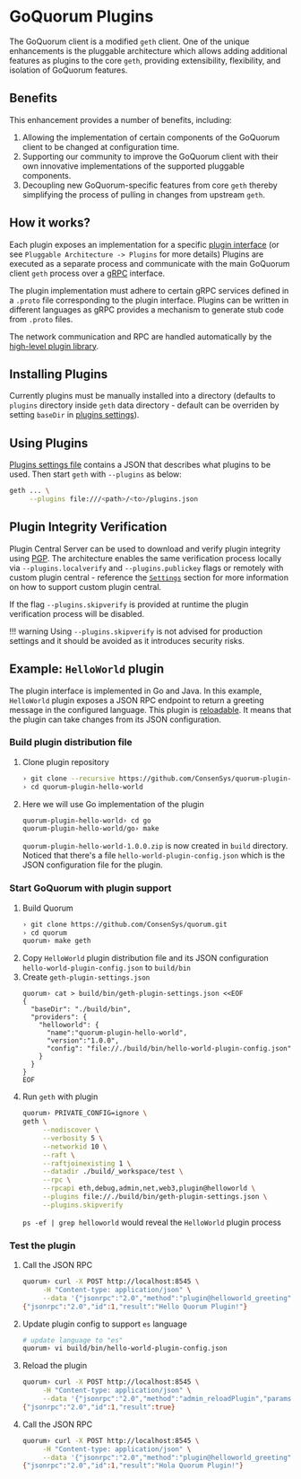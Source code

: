 # GoQuorum Plugins

The GoQuorum client is a modified `geth` client. One of the unique enhancements
is the pluggable architecture which allows adding additional features as plugins to the core `geth`,
providing extensibility, flexibility, and isolation of GoQuorum features.

## Benefits

This enhancement provides a number of benefits, including:

1. Allowing the implementation of certain components of the GoQuorum client to be changed at configuration time.
1. Supporting our community to improve the GoQuorum client with their own innovative implementations of the supported pluggable components.
1. Decoupling new GoQuorum-specific features from core `geth` thereby simplifying the process of pulling in changes from upstream `geth`.

## How it works?

Each plugin exposes an implementation for a specific [plugin interface](https://github.com/ConsenSys/quorum-plugin-definitions) (or see `Pluggable Architecture -> Plugins` for more details)
Plugins are executed as a separate process and communicate with the main GoQuorum client `geth` process
over a [gRPC](https://grpc.io/) interface.

The plugin implementation must adhere to certain gRPC services defined in a `.proto` file corresponding to the plugin interface.
Plugins can be written in different languages as gRPC provides a mechanism to generate stub code from `.proto` files.

The network communication and RPC are handled automatically by the [high-level plugin library](https://github.com/hashicorp/go-plugin).

## Installing Plugins

Currently plugins must be manually installed into a directory (defaults to `plugins` directory inside `geth` data directory - default can be overriden by setting `baseDir` in [plugins settings](../../HowTo/Configure/Plugins.md)).

## Using Plugins

[Plugins settings file](../../HowTo/Configure/Plugins.md) contains a JSON that describes what plugins to be used.
Then start `geth` with `--plugins` as below:

```bash
geth ... \
     --plugins file:///<path>/<to>/plugins.json
```

## Plugin Integrity Verification

Plugin Central Server can be used to download and verify plugin integrity using [PGP](https://en.wikipedia.org/wiki/Pretty_Good_Privacy).
The architecture enables the same verification process locally via `--plugins.localverify` and `--plugins.publickey` flags or
remotely with custom plugin central - reference the [`Settings`](../../HowTo/Configure/Plugins.md) section for more information on how to support custom plugin central.

If the flag `--plugins.skipverify` is provided at runtime the plugin verification process will be disabled.

!!! warning
    Using `--plugins.skipverify` is not advised for production settings and it should be avoided as it introduces security risks.

## Example: `HelloWorld` plugin

The plugin interface is implemented in Go and Java. In this example, `HelloWorld` plugin exposes a JSON RPC endpoint
to return a greeting message in the configured language.
This plugin is [reloadable](../../Concepts/Plugins/PluginsArchitecture.md#plugin-reloading). It means
that the plugin can take changes from its JSON configuration.

### Build plugin distribution file

1. Clone plugin repository
   ```bash
   › git clone --recursive https://github.com/ConsenSys/quorum-plugin-hello-world.git
   › cd quorum-plugin-hello-world
   ```
1. Here we will use Go implementation of the plugin
   ```bash
   quorum-plugin-hello-world› cd go
   quorum-plugin-hello-world/go› make
   ```
   `quorum-plugin-hello-world-1.0.0.zip` is now created in `build` directory.
   Noticed that there's a file `hello-world-plugin-config.json` which is the JSON configuration file for the plugin.

### Start GoQuorum with plugin support

1. Build Quorum
   ```bash
   › git clone https://github.com/ConsenSys/quorum.git
   › cd quorum
   quorum› make geth
   ```
1. Copy `HelloWorld` plugin distribution file and its JSON configuration `hello-world-plugin-config.json` to `build/bin`
1. Create `geth-plugin-settings.json`
   ```
   quorum› cat > build/bin/geth-plugin-settings.json <<EOF
   {
     "baseDir": "./build/bin",
     "providers": {
       "helloworld": {
         "name":"quorum-plugin-hello-world",
         "version":"1.0.0",
         "config": "file://./build/bin/hello-world-plugin-config.json"
       }
     }
   }
   EOF
   ```
1. Run `geth` with plugin
   ```bash
   quorum› PRIVATE_CONFIG=ignore \
   geth \
        --nodiscover \
        --verbosity 5 \
        --networkid 10 \
        --raft \
        --raftjoinexisting 1 \
        --datadir ./build/_workspace/test \
        --rpc \
        --rpcapi eth,debug,admin,net,web3,plugin@helloworld \
        --plugins file://./build/bin/geth-plugin-settings.json \
        --plugins.skipverify
   ```
   `ps -ef | grep helloworld` would reveal the `HelloWorld` plugin process

### Test the plugin

1. Call the JSON RPC
   ```bash
   quorum› curl -X POST http://localhost:8545 \
        -H "Content-type: application/json" \
        --data '{"jsonrpc":"2.0","method":"plugin@helloworld_greeting","params":["Quorum Plugin"],"id":1}'
   {"jsonrpc":"2.0","id":1,"result":"Hello Quorum Plugin!"}
   ```
1. Update plugin config to support `es` language
   ```bash
   # update language to "es"
   quorum› vi build/bin/hello-world-plugin-config.json
   ```
1. Reload the plugin
   ```bash
   quorum› curl -X POST http://localhost:8545 \
        -H "Content-type: application/json" \
        --data '{"jsonrpc":"2.0","method":"admin_reloadPlugin","params":["helloworld"],"id":1}'
   {"jsonrpc":"2.0","id":1,"result":true}
   ```
1. Call the JSON RPC
   ```bash
   quorum› curl -X POST http://localhost:8545 \
        -H "Content-type: application/json" \
        --data '{"jsonrpc":"2.0","method":"plugin@helloworld_greeting","params":["Quorum Plugin"],"id":1}'
   {"jsonrpc":"2.0","id":1,"result":"Hola Quorum Plugin!"}
   ```
